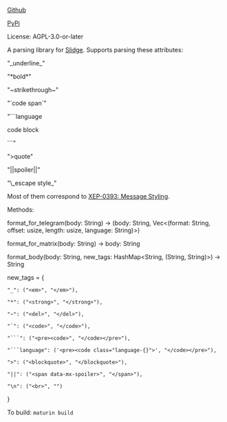 [Github](https://github.com/BluebonnetField/slidge-style-parser)

[PyPi](https://pypi.org/project/slidge-style-parser/)

License: AGPL-3.0-or-later

A parsing library for [Slidge](https://sr.ht/~nicoco/slidge). Supports parsing these attributes:

"\_underline_"

"\*bold*"

"\~strikethrough~"

"\`code span`"

"\```language

code block

\```"

"\>quote"

"\|\|spoiler||"

"\\\_escape style_"

Most of them correspond to [XEP-0393: Message Styling](https://xmpp.org/extensions/xep-0393.html).

Methods: 


format_for_telegram(body: String) -> (body: String, Vec<(format: String, offset: usize, length: usize, language: String)>)

format_for_matrix(body: String) -> body: String

format_body(body: String, new_tags: HashMap<String, (String, String)>) -> String

new_tags = {

    "_": ("<em>", "</em>"),
    
    "*": ("<strong>", "</strong>"),
    
    "~": ("<del>", "</del>"),
    
    "`": ("<code>", "</code>"),
    
    "```": ("<pre><code>", "</code></pre>"),
    
    "```language": ('<pre><code class="language-{}">', "</code></pre>"),
    
    ">": ("<blockquote>", "</blockquote>"),
    
    "||": ("<span data-mx-spoiler>", "</span>"),
    
    "\n": ("<br>", "")

}

To build: `maturin build`
